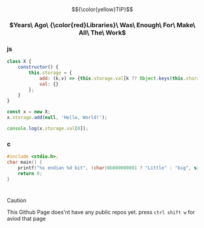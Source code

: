 
$${\color{yellow}TIP}$$
<div align=center>

### $Years\ Ago\ {\color{red}Libraries}\ Was\ Enough\ For\ Make\ All\ The\ Work$
    
</div>

### js
```js
class X {
    constructor() {
        this.storage = {
            add: (k,v) => {this.storage.val[k ?? Object.keys(this.storage.val).length] = v},
          	val: {}
        };
    }
}

const x = new X;
x.storage.add(null, 'Hello, World!');

console.log(x.storage.val[0]);
```

### c
```c
#include <stdio.h>;
char main() { 
    printf("%s endian %d bit", (char)0b000000001 ? "Little" : "big", sizeof(char*) * 8);
    return 0;
}
```

#
> [!CAUTION]
> This Github Page does'nt have any public repos yet. press ``` ctrl shift w ``` for aviod that page
